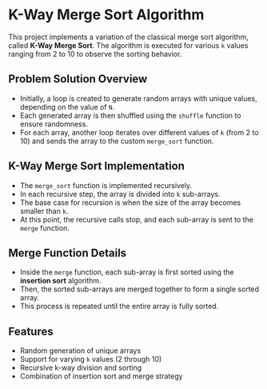 # K-Way Merge Sort Algorithm

This project implements a variation of the classical merge sort algorithm, called **K-Way Merge Sort**. The algorithm is executed for various `k` values ranging from 2 to 10 to observe the sorting behavior.

## Problem Solution Overview

- Initially, a loop is created to generate random arrays with unique values, depending on the value of `N`.
- Each generated array is then shuffled using the `shuffle` function to ensure randomness.
- For each array, another loop iterates over different values of `k` (from 2 to 10) and sends the array to the custom `merge_sort` function.

## K-Way Merge Sort Implementation

- The `merge_sort` function is implemented recursively.
- In each recursive step, the array is divided into `k` sub-arrays.
- The base case for recursion is when the size of the array becomes smaller than `k`.
- At this point, the recursive calls stop, and each sub-array is sent to the `merge` function.

## Merge Function Details

- Inside the `merge` function, each sub-array is first sorted using the **insertion sort** algorithm.
- Then, the sorted sub-arrays are merged together to form a single sorted array.
- This process is repeated until the entire array is fully sorted.

## Features

- Random generation of unique arrays
- Support for varying `k` values (2 through 10)
- Recursive k-way division and sorting
- Combination of insertion sort and merge strategy
